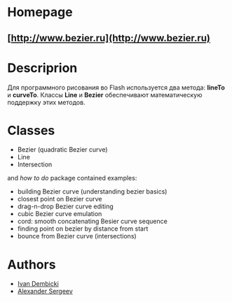 # Homepage #

## [http://www.bezier.ru](http://www.bezier.ru) ##

# Descriprion #

Для программного рисования во Flash используется два метода: **lineTo** и **curveTo**.
Классы **Line** и **Bezier** обеспечивают математическую поддержку этих методов.

# Classes #

  * Bezier (quadratic Bezier curve)
  * Line
  * Intersection

and _how_ _to_ _do_ package contained examples:
  * building Bezier curve (understanding bezier basics)
  * closest point on Bezier curve
  * drag-n-drop Bezier curve editing
  * cubic Bezier curve emulation
  * cord: smooth concatenating Besier curve sequence
  * finding point on bezier by distance from start
  * bounce from Bezier curve (intersections)

# Authors #

  * [Ivan Dembicki](mailto:ivan.dembicki@gmail.com)
  * [Alexander Sergeev](mailto:a.sergeev@gmail.com)